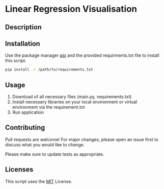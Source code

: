# Linear Regression Visualisation
## Description


## Installation

Use the package manager [pip](https://pip.pypa.io/en/stable/) and the provided requirments.txt file to install this script.

```bash
pip install -r /path/to/requirements.txt
`````

## Usage

1. Download of all necessary files (main.py, requirements.txt)
2. Install necessary libraries on your local environment or virtual environment via the requirement.txt
3. Run application

## Contributing

Pull requests are welcome! For major changes, please open an issue first
to discuss what you would like to change.

Please make sure to update tests as appropriate.

## Licenses
This script uses the [MIT](https://choosealicense.com/licenses/mit/) License.
